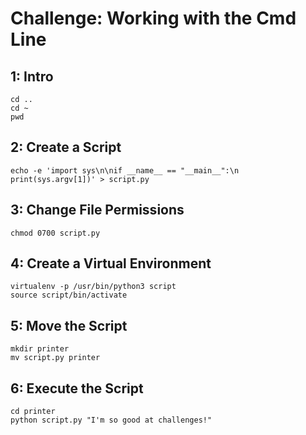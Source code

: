# Challenge: Working with the Cmd Line

## 1: Intro
```shell
cd ..
cd ~
pwd
```

## 2: Create a Script
```shell
echo -e 'import sys\n\nif __name__ == "__main__":\n    print(sys.argv[1])' > script.py
```

## 3: Change File Permissions
```shell
chmod 0700 script.py
```

## 4: Create a Virtual Environment
```shell
virtualenv -p /usr/bin/python3 script
source script/bin/activate
```

## 5: Move the Script
```shell
mkdir printer
mv script.py printer
```

## 6: Execute the Script
```shell
cd printer
python script.py "I'm so good at challenges!"
```

